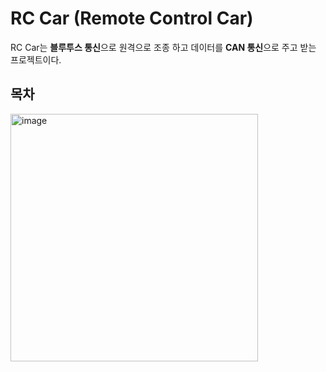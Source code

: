 # **RC Car (Remote Control Car)**

RC Car는 **블루투스 통신**으로 원격으로 조종 하고 데이터를 **CAN 통신**으로 주고 받는 프로젝트이다.

## 목차

<img width="396" alt="image" src="https://github.com/JHyeok97/RC_Car/assets/95965218/e62fdd47-752c-4e25-adc3-e1cb157718a5">

